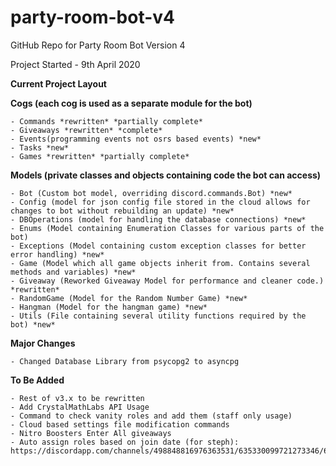 # party-room-bot-v4

GitHub Repo for Party Room Bot Version 4

Project Started - 9th April 2020



**Current Project Layout**

  **Cogs (each cog is used as a separate module for the bot)**
  
  	- Commands *rewritten* *partially complete*
	- Giveaways *rewritten* *complete*
	- Events(programming events not osrs based events) *new*
	- Tasks *new*
	- Games *rewritten* *partially complete*
      
  **Models (private classes and objects containing code the bot can access)**
  
  	- Bot (Custom bot model, overriding discord.commands.Bot) *new*
	- Config (model for json config file stored in the cloud allows for changes to bot without rebuilding an update) *new*
	- DBOperations (model for handling the database connections) *new*
	- Enums (Model containing Enumeration Classes for various parts of the bot)
	- Exceptions (Model containing custom exception classes for better error handling) *new*
	- Game (Model which all game objects inherit from. Contains several methods and variables) *new*
	- Giveaway (Reworked Giveaway Model for performance and cleaner code.) *rewritten*
	- RandomGame (Model for the Random Number Game) *new*
	- Hangman (Model for the hangman game) *new*
	- Utils (File containing several utility functions required by the bot) *new*
	
      
  **Major Changes**
  
  	- Changed Database Library from psycopg2 to asyncpg
	
  **To Be Added**
  
  	- Rest of v3.x to be rewritten
	- Add CrystalMathLabs API Usage
	- Command to check vanity roles and add them (staff only usage)
	- Cloud based settings file modification commands
	- Nitro Boosters Enter All giveaways
	- Auto assign roles based on join date (for steph): https://discordapp.com/channels/498848816976363531/635330099721273346/652400180565639179

